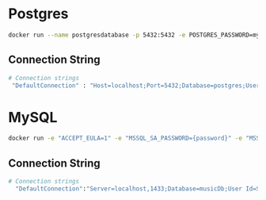 
# Postgres

```bash
docker run --name postgresdatabase -p 5432:5432 -e POSTGRES_PASSWORD=mysecretp@ssword! -d postgres
```
## Connection String
```bash
# Connection strings
 "DefaultConnection" : "Host=localhost;Port=5432;Database=postgres;Username=postgres;Password=mysecretp@ssword!;"
```

# MySQL
```bash
docker run -e "ACCEPT_EULA=1" -e "MSSQL_SA_PASSWORD={password}" -e "MSSQL_PID=Developer" -e "MSSQL_USER=SA" -p 1433:1433 -d --name=sql mcr.microsoft.com/azure-sql-edge
```

## Connection String
```bash
# Connection strings
  "DefaultConnection":"Server=localhost,1433;Database=musicDb;User Id=SA;Password={***************};Encrypt=false;TrustServerCertificate=True;"
```
